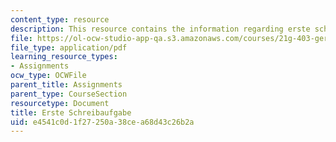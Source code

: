 ```yaml
---
content_type: resource
description: This resource contains the information regarding erste schreibaufgabe.
file: https://ol-ocw-studio-app-qa.s3.amazonaws.com/courses/21g-403-german-iii-spring-2004/e4541c0d1f27250a38cea68d43c26b2a_MIT21G_403S04_asn1_4.pdf
file_type: application/pdf
learning_resource_types:
- Assignments
ocw_type: OCWFile
parent_title: Assignments
parent_type: CourseSection
resourcetype: Document
title: Erste Schreibaufgabe
uid: e4541c0d-1f27-250a-38ce-a68d43c26b2a
---
```

